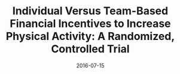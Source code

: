 ---
articlename2: activity-01
title: >-
  Individual Versus Team-Based Financial Incentives to Increase Physical Activity: A Randomized, Controlled Trial
date: '2016-07-15'
summary: >-
  Financial incentives rewarded for a combination of individual and team performance were most effective for increasing physical activity.
authors: >-
  Mitesh S. Patel, David A. Asch, Roy Rosin, Dylan S. Small, Scarlett L. Bellamy, Kimberly Eberbach, Karen J. Walters, Nancy Haff, Samantha M. Lee, Lisa Wesby, Karen Hoffer, David Shuttleworth, Devon H. Taylor, Victoria Hilbert, Jingsan Zhu, Lin Yang, Xingmei Wang, Kevin G. Volpp
externallink: 'https://link.springer.com/article/10.1007/s11606-016-3627-0'
journal: JGIM
---